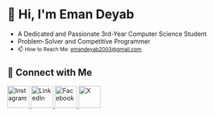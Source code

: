 # 👋 Hi, I'm Eman Deyab

- A Dedicated and Passionate 3rd-Year Computer Science Student
- Problem-Solver and Competitive Programmer
- <small>📫 How to Reach Me: [emandeyab2003@gmail.com](mailto:emandeyab2003@gmail.com)</small>

## 🔗 Connect with Me

<a href="https://www.instagram.com/eman_deyab_/">
  <img src="https://img.icons8.com/ios/50/000000/instagram-new.png" alt="Instagram" width="50" height="50"/>
</a>

<a href="https://www.linkedin.com/in/eman-deyab-9bb6b4290/">
  <img src="https://img.icons8.com/ios/50/000000/linkedin.png" alt="LinkedIn" width="50" height="50"/>
</a>

<a href="https://www.facebook.com/profile.php?id=100004301567754">
  <img src="https://img.icons8.com/ios/50/000000/facebook.png" alt="Facebook" width="50" height="50"/>
</a>

<a href="https://x.com/eman_deyab">
  <img src="https://img.icons8.com/ios/50/000000/x.png" alt="X" width="50" height="50"/>
</a>

